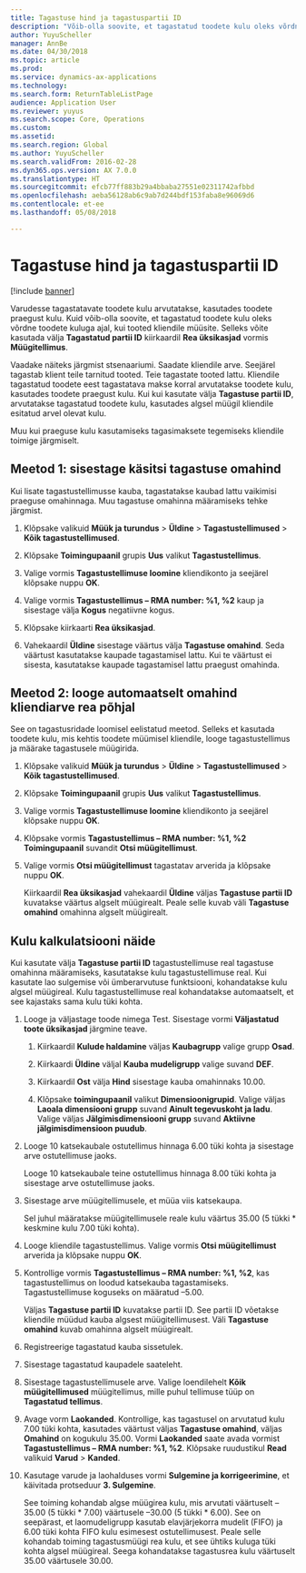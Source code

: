 ```yaml
---
title: Tagastuse hind ja tagastuspartii ID
description: "Võib-olla soovite, et tagastatud toodete kulu oleks võrdne toodete kuluga ajal, kui tooted kliendile müüsite. Seda saate määrata valikuga **Tagastatud partii ID**."
author: YuyuScheller
manager: AnnBe
ms.date: 04/30/2018
ms.topic: article
ms.prod: 
ms.service: dynamics-ax-applications
ms.technology: 
ms.search.form: ReturnTableListPage
audience: Application User
ms.reviewer: yuyus
ms.search.scope: Core, Operations
ms.custom: 
ms.assetid: 
ms.search.region: Global
ms.author: YuyuScheller
ms.search.validFrom: 2016-02-28
ms.dyn365.ops.version: AX 7.0.0
ms.translationtype: HT
ms.sourcegitcommit: efcb77ff883b29a4bbaba27551e02311742afbbd
ms.openlocfilehash: aeba56128ab6c9ab7d244bdf153faba8e96069d6
ms.contentlocale: et-ee
ms.lasthandoff: 05/08/2018

---
```


# <a name="return-cost-price-and-return-lot-id"></a>Tagastuse hind ja tagastuspartii ID        

[!include [banner](../includes/banner.md)]



Varudesse tagastatavate toodete kulu arvutatakse, kasutades toodete praegust kulu. Kuid võib-olla soovite, et tagastatud toodete kulu oleks võrdne toodete kuluga ajal, kui tooted kliendile müüsite. Selleks võite kasutada välja **Tagastatud partii ID** kiirkaardil **Rea üksikasjad** vormis **Müügitellimus**.

Vaadake näiteks järgmist stsenaariumi. Saadate kliendile arve. Seejärel tagastab klient teile tarnitud tooted. Teie tagastate tooted lattu. Kliendile tagastatud toodete eest tagastatava makse korral arvutatakse toodete kulu, kasutades toodete praegust kulu. Kui kui kasutate välja **Tagastuse partii ID**, arvutatakse tagastatud toodete kulu, kasutades algsel müügil kliendile esitatud arvel olevat kulu.

Muu kui praeguse kulu kasutamiseks tagasimaksete tegemiseks kliendile toimige järgmiselt.

## <a name="method-1-manually-enter-the-return-cost-price"></a>Meetod 1: sisestage käsitsi tagastuse omahind

Kui lisate tagastustellimusse kauba, tagastatakse kaubad lattu vaikimisi praeguse omahinnaga. Muu tagastuse omahinna määramiseks tehke järgmist.

1.  Klõpsake valikuid **Müük ja turundus** \> **Üldine** \> **Tagastustellimused** \> **Kõik tagastustellimused**.

2.  Klõpsake **Toimingupaanil** grupis **Uus** valikut **Tagastustellimus**.

3.  Valige vormis **Tagastustellimuse loomine** kliendikonto ja seejärel klõpsake nuppu **OK**.

4.  Valige vormis **Tagastustellimus – RMA number: %1, %2** kaup ja sisestage välja **Kogus** negatiivne kogus.

5.  Klõpsake kiirkaarti **Rea üksikasjad**.

6.  Vahekaardil **Üldine** sisestage väärtus välja **Tagastuse omahind**. Seda väärtust kasutatakse kaupade tagastamisel lattu. Kui te väärtust ei sisesta, kasutatakse kaupade tagastamisel lattu praegust omahinda.

## <a name="method-2-automatically-generate-the-cost-price-based-on-the-customer-invoice-line"></a>Meetod 2: looge automaatselt omahind kliendiarve rea põhjal

See on tagastusridade loomisel eelistatud meetod. Selleks et kasutada toodete kulu, mis kehtis toodete müümisel kliendile, looge tagastustellimus ja määrake tagastusele müügirida.

1.  Klõpsake valikuid **Müük ja turundus** \> **Üldine** \> **Tagastustellimused** \> **Kõik tagastustellimused**.

2.  Klõpsake **Toimingupaanil** grupis **Uus** valikut **Tagastustellimus**.

3.  Valige vormis **Tagastustellimuse loomine** kliendikonto ja seejärel klõpsake nuppu **OK**.

4.  Klõpsake vormis **Tagastustellimus – RMA number: %1, %2** **Toimingupaanil** suvandit **Otsi müügitellimust**.

5.  Valige vormis **Otsi müügitellimust** tagastatav arverida ja klõpsake nuppu **OK**.
    
    Kiirkaardil **Rea üksikasjad** vahekaardil **Üldine** väljas **Tagastuse partii ID** kuvatakse väärtus algselt müügirealt. Peale selle kuvab väli **Tagastuse omahind** omahinna algselt müügirealt.

## <a name="cost-calculation-example"></a>Kulu kalkulatsiooni näide

Kui kasutate välja **Tagastuse partii ID** tagastustellimuse real tagastuse omahinna määramiseks, kasutatakse kulu tagastustellimuse real. Kui kasutate lao sulgemise või ümberarvutuse funktsiooni, kohandatakse kulu algsel müügireal. Kulu tagastustellimuse real kohandatakse automaatselt, et see kajastaks sama kulu tüki kohta.

1.  Looge ja väljastage toode nimega Test. Sisestage vormi **Väljastatud toote üksikasjad** järgmine teave.
    
    1.  Kiirkaardil **Kulude haldamine** väljas **Kaubagrupp** valige grupp **Osad**.
    
    2.  Kiirkaardi **Üldine** väljal **Kauba mudeligrupp** valige suvand **DEF**.
    
    3.  Kiirkaardil **Ost** välja **Hind** sisestage kauba omahinnaks 10.00.
    
    4.  Klõpsake **toimingupaanil** valikut **Dimensioonigrupid**. Valige väljas **Laoala dimensiooni grupp** suvand **Ainult tegevuskoht ja ladu**. Valige väljas **Jälgimisdimensiooni grupp** suvand **Aktiivne jälgimisdimensioon puudub**.

2.  Looge 10 katsekaubale ostutellimus hinnaga 6.00 tüki kohta ja sisestage arve ostutellimuse jaoks.
    
    Looge 10 katsekaubale teine ostutellimus hinnaga 8.00 tüki kohta ja sisestage arve ostutellimuse jaoks.

3.  Sisestage arve müügitellimusele, et müüa viis katsekaupa.
    
    Sel juhul määratakse müügitellimusele reale kulu väärtus 35.00 (5 tükki \* keskmine kulu 7.00 tüki kohta).

4.  Looge kliendile tagastustellimus. Valige vormis **Otsi müügitellimust** arverida ja klõpsake nuppu **OK**.

5.  Kontrollige vormis **Tagastustellimus – RMA number: %1, %2**, kas tagastustellimus on loodud katsekauba tagastamiseks. Tagastustellimuse koguseks on määratud –5.00.
    
    Väljas **Tagastuse partii ID** kuvatakse partii ID. See partii ID võetakse kliendile müüdud kauba algsest müügitellimusest. Väli **Tagastuse omahind** kuvab omahinna algselt müügirealt.

6.  Registreerige tagastatud kauba sissetulek.

7.  Sisestage tagastatud kaupadele saateleht.

8.  Sisestage tagastustellimusele arve. Valige loendilehelt **Kõik müügitellimused** müügitellimus, mille puhul tellimuse tüüp on **Tagastatud tellimus**.

9.  Avage vorm **Laokanded**. Kontrollige, kas tagastusel on arvutatud kulu 7.00 tüki kohta, kasutades väärtust väljas **Tagastuse omahind**, väljas **Omahind** on kogukulu 35.00. Vormi **Laokanded** saate avada vormist **Tagastustellimus – RMA number: %1, %2**. Klõpsake ruudustikul **Read** valikuid **Varud** \> **Kanded**.

10. Kasutage varude ja laohalduses vormi **Sulgemine ja korrigeerimine**, et käivitada protseduur **3. Sulgemine**.
    
    See toiming kohandab algse müügirea kulu, mis arvutati väärtuselt –35.00 (5 tükki \* 7.00) väärtusele –30.00 (5 tükki \* 6.00). See on seepärast, et laomudeligrupp kasutab elavjärjekorra mudelit (FIFO) ja 6.00 tüki kohta FIFO kulu esimesest ostutellimusest. Peale selle kohandab toiming tagastusmüügi rea kulu, et see ühtiks kuluga tüki kohta algsel müügireal. Seega kohandatakse tagastusrea kulu väärtuselt 35.00 väärtusele 30.00.





